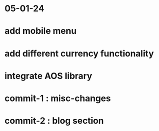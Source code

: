 # 05-01-24
# add mobile menu
# add different currency functionality

# integrate AOS library


# commit-1 : misc-changes
# commit-2 : blog section
